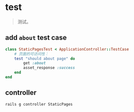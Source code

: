 # test
> 测试。

## add `about` test case
```rb
class StaticPagesTest < ApplicationController::TestCase
    # 页面的可访问性：
    test "should about page" do
        get :about
        asset_response :success
    end
end
```

## controller
```shell
rails g controller StaticPages
```